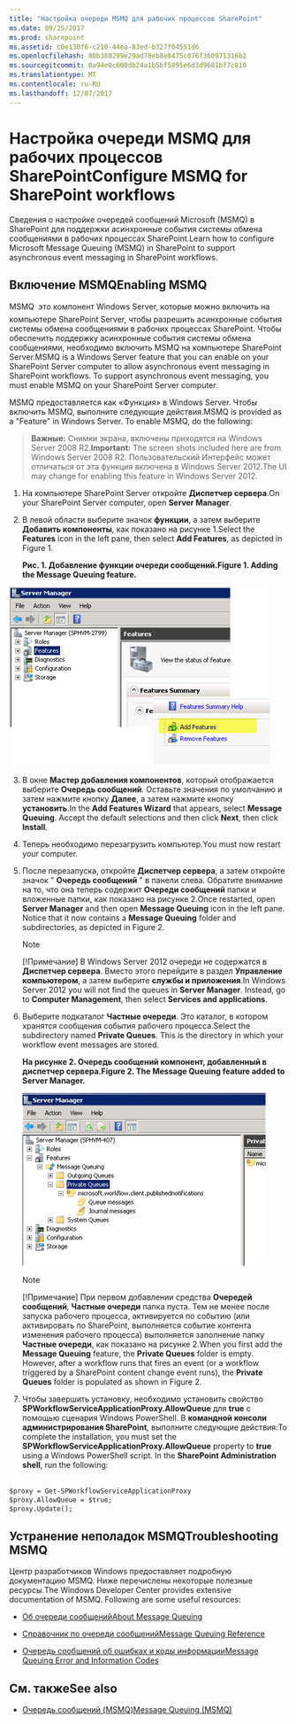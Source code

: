 ```yaml
---
title: "Настройка очереди MSMQ для рабочих процессов SharePoint"
ms.date: 09/25/2017
ms.prod: sharepoint
ms.assetid: c0e130f6-c210-44ea-83ed-b327f04551d6
ms.openlocfilehash: 80b380299e29ad78eb8e8475c076f360971316b2
ms.sourcegitcommit: 0a94e0c600db24a1b5bf5895e6d3d9681bf7c810
ms.translationtype: MT
ms.contentlocale: ru-RU
ms.lasthandoff: 12/07/2017
---
```

# <a name="configure-msmq-for-sharepoint-workflows"></a><span data-ttu-id="df77e-102">Настройка очереди MSMQ для рабочих процессов SharePoint</span><span class="sxs-lookup"><span data-stu-id="df77e-102">Configure MSMQ for SharePoint workflows</span></span>

<span data-ttu-id="df77e-103">Сведения о настройке очередей сообщений Microsoft (MSMQ) в SharePoint для поддержки асинхронные события системы обмена сообщениями в рабочих процессах SharePoint.</span><span class="sxs-lookup"><span data-stu-id="df77e-103">Learn how to configure Microsoft Message Queuing (MSMQ) in SharePoint to support asynchronous event messaging in SharePoint workflows.</span></span> 

## <a name="enabling-msmq"></a><span data-ttu-id="df77e-104">Включение MSMQ</span><span class="sxs-lookup"><span data-stu-id="df77e-104">Enabling MSMQ</span></span>

<span data-ttu-id="df77e-p101">MSMQ  это компонент Windows Server, которые можно включить на компьютере SharePoint Server, чтобы разрешить асинхронные события системы обмена сообщениями в рабочих процессах SharePoint. Чтобы обеспечить поддержку асинхронные события системы обмена сообщениями, необходимо включить MSMQ на компьютере SharePoint Server.</span><span class="sxs-lookup"><span data-stu-id="df77e-p101">MSMQ is a Windows Server feature that you can enable on your SharePoint Server computer to allow asynchronous event messaging in SharePoint workflows. To support asynchronous event messaging, you must enable MSMQ on your SharePoint Server computer.</span></span>
  
    
    
<span data-ttu-id="df77e-p102">MSMQ предоставляется как «Функция» в Windows Server. Чтобы включить MSMQ, выполните следующие действия.</span><span class="sxs-lookup"><span data-stu-id="df77e-p102">MSMQ is provided as a "Feature" in Windows Server. To enable MSMQ, do the following:</span></span>
  
    
    

> <span data-ttu-id="df77e-109">**Важные:** Снимки экрана, включены приходятся на Windows Server 2008 R2.</span><span class="sxs-lookup"><span data-stu-id="df77e-109">**Important:** The screen shots included here are from Windows Server 2008 R2.</span></span> <span data-ttu-id="df77e-110">Пользовательский Интерфейс может отличаться от эта функция включена в Windows Server 2012.</span><span class="sxs-lookup"><span data-stu-id="df77e-110">The UI may change for enabling this feature in Windows Server 2012.</span></span> 
  
    
    


1. <span data-ttu-id="df77e-111">На компьютере SharePoint Server откройте **Диспетчер сервера**.</span><span class="sxs-lookup"><span data-stu-id="df77e-111">On your SharePoint Server computer, open **Server Manager**.</span></span>
    
  
2. <span data-ttu-id="df77e-112">В левой области выберите значок **функции**, а затем выберите **Добавить компоненты**, как показано на рисунке 1.</span><span class="sxs-lookup"><span data-stu-id="df77e-112">Select the **Features** icon in the left pane, then select **Add Features**, as depicted in Figure 1.</span></span>
    
   <span data-ttu-id="df77e-113">**Рис. 1. Добавление функции очереди сообщений.**</span><span class="sxs-lookup"><span data-stu-id="df77e-113">**Figure 1. Adding the Message Queuing feature.**</span></span>

  

  ![Рис. 1. Добавление функции очереди сообщений.](../images/ng_MsmqFeature.png)
  

  

  
3. <span data-ttu-id="df77e-p105">В окне **Мастер добавления компонентов**, который отображается выберите **Очередь сообщений**. Оставьте значения по умолчанию и затем нажмите кнопку **Далее**, а затем нажмите кнопку **установить**.</span><span class="sxs-lookup"><span data-stu-id="df77e-p105">In the **Add Features Wizard** that appears, select **Message Queuing**. Accept the default selections and then click **Next**, then click **Install**.</span></span>
    
  
4. <span data-ttu-id="df77e-118">Теперь необходимо перезагрузить компьютер.</span><span class="sxs-lookup"><span data-stu-id="df77e-118">You must now restart your computer.</span></span>
    
  
5. <span data-ttu-id="df77e-p106">После перезапуска, откройте **Диспетчер сервера**, а затем откройте значок " **Очередь сообщений** " в панели слева. Обратите внимание на то, что она теперь содержит **Очереди сообщений** папки и вложенные папки, как показано на рисунке 2.</span><span class="sxs-lookup"><span data-stu-id="df77e-p106">Once restarted, open **Server Manager** and then open **Message Queuing** icon in the left pane. Notice that it now contains a **Message Queuing** folder and subdirectories, as depicted in Figure 2.</span></span>
    
    > [!NOTE]
    > <span data-ttu-id="df77e-p107">[!Примечание] В Windows Server 2012 очереди не содержатся в **Диспетчер сервера**. Вместо этого перейдите в раздел **Управление компьютером**, а затем выберите **службы и приложения**.</span><span class="sxs-lookup"><span data-stu-id="df77e-p107">In Windows Server 2012 you will not find the queues in **Server Manager**. Instead, go to **Computer Management**, then select **Services and applications**.</span></span> 

6. <span data-ttu-id="df77e-p108">Выберите подкаталог **Частные очереди**. Это каталог, в котором хранятся сообщения события рабочего процесса.</span><span class="sxs-lookup"><span data-stu-id="df77e-p108">Select the subdirectory named **Private Queues**. This is the directory in which your workflow event messages are stored.</span></span>
    
   <span data-ttu-id="df77e-125">**На рисунке 2. Очередь сообщений компонент, добавленный в диспетчер сервера.**</span><span class="sxs-lookup"><span data-stu-id="df77e-125">**Figure 2. The Message Queuing feature added to Server Manager.**</span></span>

    ![Рис. 2. Функция очереди сообщений добавлен в Ser](../images/ng_MsmqQueues.png)
  
    > [!NOTE]
    > <span data-ttu-id="df77e-p110">[!Примечание] При первом добавлении средства **Очередей сообщений**, **Частные очереди** папка пуста. Тем не менее после запуска рабочего процесса, активируется по событию (или активировать по SharePoint, выполняется событие контента изменения рабочего процесса) выполняется заполнение папку **Частные очереди**, как показано на рисунке 2.</span><span class="sxs-lookup"><span data-stu-id="df77e-p110">When you first add the **Message Queuing** feature, the **Private Queues** folder is empty. However, after a workflow runs that fires an event (or a workflow triggered by a SharePoint content change event runs), the **Private Queues** folder is populated as shown in Figure 2.</span></span>

7. <span data-ttu-id="df77e-p111">Чтобы завершить установку, необходимо установить свойство **SPWorkflowServiceApplicationProxy.AllowQueue** для **true** с помощью сценария Windows PowerShell. В **командной консоли администрирования SharePoint**, выполните следующие действия:</span><span class="sxs-lookup"><span data-stu-id="df77e-p111">To complete the installation, you must set the **SPWorkflowServiceApplicationProxy.AllowQueue** property to **true** using a Windows PowerShell script. In the **SharePoint Administration shell**, run the following:</span></span>
    
```
  
$proxy = Get-SPWorkflowServiceApplicationProxy
$proxy.AllowQueue = $true;
$proxy.Update();

```


## <a name="troubleshooting-msmq"></a><span data-ttu-id="df77e-132">Устранение неполадок MSMQ</span><span class="sxs-lookup"><span data-stu-id="df77e-132">Troubleshooting MSMQ</span></span>

<span data-ttu-id="df77e-p112">Центр разработчиков Windows предоставляет подробную документацию MSMQ. Ниже перечислены некоторые полезные ресурсы.</span><span class="sxs-lookup"><span data-stu-id="df77e-p112">The Windows Developer Center provides extensive documentation of MSMQ. Following are some useful resources:</span></span>
  
    
    

-  [<span data-ttu-id="df77e-135">Об очереди сообщений</span><span class="sxs-lookup"><span data-stu-id="df77e-135">About Message Queuing</span></span>](http://msdn.microsoft.com/en-us/library/windows/desktop/ms706032%28v=vs.85%29.aspx)
    
  
-  [<span data-ttu-id="df77e-136">Справочник по очереди сообщений</span><span class="sxs-lookup"><span data-stu-id="df77e-136">Message Queuing Reference</span></span>](http://msdn.microsoft.com/en-us/library/windows/desktop/ms700112%28v=vs.85%29.aspx)
    
  
-  [<span data-ttu-id="df77e-137">Очередь сообщений об ошибках и коды информации</span><span class="sxs-lookup"><span data-stu-id="df77e-137">Message Queuing Error and Information Codes</span></span>](http://msdn.microsoft.com/en-us/library/windows/desktop/ms700106%28v=vs.85%29.aspx)
    
  

## <a name="see-also"></a><span data-ttu-id="df77e-138">См. также</span><span class="sxs-lookup"><span data-stu-id="df77e-138">See also</span></span>
<span data-ttu-id="df77e-139"><a name="bk_addresources"> </a></span><span class="sxs-lookup"><span data-stu-id="df77e-139"></span></span>


-  [<span data-ttu-id="df77e-140">Очередь сообщений (MSMQ)</span><span class="sxs-lookup"><span data-stu-id="df77e-140">Message Queuing (MSMQ)</span></span>](http://msdn.microsoft.com/en-us/library/windows/desktop/ms711472%28v=vs.85%29.aspx)
    
  

  
    
    

